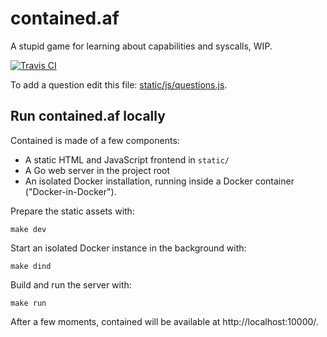 # contained.af

A stupid game for learning about capabilities and syscalls, WIP.

[![Travis CI](https://travis-ci.org/jessfraz/contained.af.svg?branch=master)](https://travis-ci.org/jessfraz/contained.af)

To add a question edit this file: [static/js/questions.js](static/js/questions.js).

## Run contained.af locally

Contained is made of a few components:

  * A static HTML and JavaScript frontend in `static/`
  * A Go web server in the project root
  * An isolated Docker installation, running inside a Docker container
    ("Docker-in-Docker").

Prepare the static assets with:

```
make dev
```

Start an isolated Docker instance in the background with:

```
make dind
```

Build and run the server with:

```
make run
```

After a few moments, contained will be available at http://localhost:10000/.
